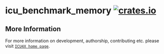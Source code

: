 # icu_benchmark_memory [![crates.io](https://img.shields.io/crates/v/icu_benchmark_memory)](https://crates.io/crates/icu_benchmark_memory)



## More Information

For more information on development, authorship, contributing etc. please visit [`ICU4X home page`](https://github.com/unicode-org/icu4x).
